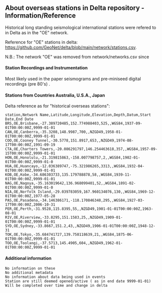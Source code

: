 ## About overseas stations in Delta repository - Information/Reference ##
Historical long standing seismological international stations were refered to 
in Delta as in the "OE" network.

Reference for "OE" stations in delta: https://github.com/GeoNet/delta/blob/main/network/stations.csv.

N.B.: The network "OE" was removed from network/networks.csv since

#### Station Recordings and Instrumentation ####
Most likely used in the paper seismograms and pre-miniseed digital recordings (pre 80's) . 

####  Stations from Countries Australia, U.S.A., Japan  ####
Delta reference as for "historical overseas stations": 
```
station,Network	Name,Latitude,Longitude,Elevation,Depth,Datum,Start Date,End Date
BRS,OE,Brisbane,-27.389720485,152.774988403,525,,WGS84,1937-09-01T00:00:00Z,9999-01-01
CAN,OE,Canberra,-35.3208,148.9987,700,,NZGD49,1958-01-01T00:00:00Z,9999-01-01
COO,OE,Cooney Tunnel,-30.5778,151.8917,653,,NZGD49,1974-08-17T00:00:00Z,1991-09-19
CTA,OE,Charters Towers,-20.086291797,146.254463618,357,,WGS84,1957-09-15T00:00:00Z,9999-01-01
HON,OE,Honolulu,-21.319815863,-158.007798757,2,,WGS84,1902-01-01T00:00:00Z,9999-01-0
HUA,OE,Huancayo,-12.036389747,-75.321986265,3313,,WGS84,1932-04-01T00:00:00Z,9999-01-01
KOB,OE,Kobe,-34.686303733,135.179788878,58,,WGS84,1939-11-01T00:00:00Z,9999-01-01
NAG,OE,Nagoya,-35.163019642,136.968099401,52,,WGS84,1891-02-01T00:00:00Z,9999-01-0
NIA,OE,Norfolk Island,-29.039783059,167.960134076,130,,WGS84,1969-12-01T00:00:00Z,1977-05-28
PAS,OE,Pasadena,-34.146386171,-118.170846348,295,,WGS84,1927-03-17T00:00:00Z,2006-10-31
PER,OE,Perth,-31.9528,115.8395,55,,NZGD49,1901-01-01T00:00:00Z,1963-08-01
RIV,OE,Riverview,-33.8295,151.1583,25,,NZGD49,1909-01-01T00:00:00Z,9999-01-01
SYD,OE,Sydney,-33.8667,151.2,43,,NZGD49,1906-01-01T00:00:00Z,1948-12-31
TOK,OE,Tokyo,-35.684741727,139.758118639,21,,WGS84,1875-06-01T00:00:00Z,9999-01-01
TOO,OE,Toolangi,-37.5713,145.4905,604,,NZGD49,1962-01-01T00:00:00Z,9999-01-01
```
####  Additional information #### 
    No information on these
    No additional metadata
    No information about data being used in events
    Station are still deemed opened/active ( as in end date 9999-01-01) 
    Will be completed over time and change in delta
